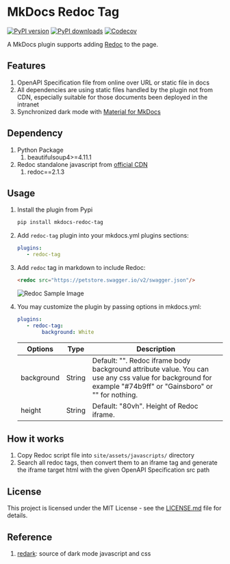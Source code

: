 # MkDocs Redoc Tag 

<a target="_blank" href="https://pypi.org/project/mkdocs-redoc-tag"><img src="https://img.shields.io/pypi/v/mkdocs-redoc-tag.svg" alt="PyPI version"/></a>
<a target="_blank" href="https://pypi.org/project/mkdocs-redoc-tag"><img src="https://img.shields.io/pypi/dm/mkdocs-redoc-tag.svg" alt="PyPI downloads"/></a>
<a target="_blank" href="https://codecov.io/gh/blueswen/mkdocs-redoc-tag"><img src="https://codecov.io/gh/blueswen/mkdocs-redoc-tag/branch/main/graph/badge.svg" alt="Codecov"/></a>

A MkDocs plugin supports adding [Redoc](https://github.com/Redocly/redoc) to the page.

## Features

1. OpenAPI Specification file from online over URL or static file in docs
2. All dependencies are using static files handled by the plugin not from CDN, especially suitable for those documents been deployed in the intranet
3. Synchronized dark mode with [Material for MkDocs](https://squidfunk.github.io/mkdocs-material/)

## Dependency

1. Python Package
    1. beautifulsoup4>=4.11.1
2. Redoc standalone javascript from [official CDN](https://github.com/Redocly/redoc?tab=readme-ov-file#releases)
    1. redoc==2.1.3

## Usage

1. Install the plugin from Pypi

    ```bash
    pip install mkdocs-redoc-tag
    ```

2. Add ```redoc-tag``` plugin into your mkdocs.yml plugins sections:

    ```yaml
    plugins:
       - redoc-tag
    ```
3. Add ```redoc``` tag in markdown to include Redoc:

    ```html
    <redoc src="https://petstore.swagger.io/v2/swagger.json"/>
    ```

    ![Redoc Sample Image](https://blueswen.github.io/mkdocs-redoc-tag/sample.png)

4. You may customize the plugin by passing options in mkdocs.yml:

    ```yaml
    plugins:
       - redoc-tag:
            background: White
    ```

    | Options | Type | Description |
    |---|---|---|
    | background | String | Default: "". Redoc iframe body background attribute value. You can use any css value for background for example "#74b9ff" or "Gainsboro" or "" for nothing. |
    | height | String | Default: "80vh". Height of Redoc iframe. |

## How it works

1. Copy Redoc script file into `site/assets/javascripts/` directory
2. Search all redoc tags, then convert them to an iframe tag and generate the iframe target html with the given OpenAPI Specification src path

## License

This project is licensed under the MIT License - see the [LICENSE.md](https://github.com/Blueswen/mkdocs-redoc-tag/blob/main/LICENSE) file for details.

## Reference

1. [redark](https://github.com/dilanx/redark): source of dark mode javascript and css
